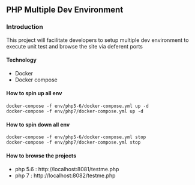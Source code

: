 
## PHP Multiple Dev Environment

### Introduction
This project will facilitate developers to setup multiple dev environment to execute unit test and browse the site via deferent ports

#### Technology 
 - Docker
 - Docker compose 

#### How to spin up all env
    docker-compose -f env/php5-6/docker-compose.yml up -d
    docker-compose -f env/php7/docker-compose.yml up -d

#### How to spin down all env
    docker-compose -f env/php5-6/docker-compose.yml stop
    docker-compose -f env/php7/docker-compose.yml stop

#### How to browse the projects 
 - php 5.6 : http://localhost:8081/testme.php
 - php 7 : http://localhost:8082/testme.php

